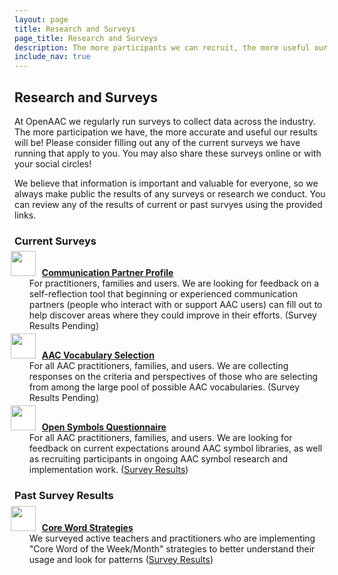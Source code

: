 ```yaml
---
layout: page
title: Research and Surveys
page_title: Research and Surveys
description: The more participants we can recruit, the more useful our data will be!
include_nav: true
---
```

<style>
  a.survey {
    display: block;
  }
  a.survey img {
    width: 40px; 
    padding-right: 5px; 
    margin: -10px 5px -10px -30px; 
    background: #fff;
  }
</style>
## Research and Surveys

At OpenAAC we regularly run surveys to collect data across
the industry. The more participation we have, the more
accurate and useful our results will be! Please consider
filling out any of the current surveys we have running that
apply to you. You may also share these surveys online or
with your social circles!

We believe that information is important and valuable for
everyone, so we always make public the results of any
surveys or research we conduct. You can review any of the
results of current or past survyes using the provided links.

### Current Surveys
- <a class='survey' href="https://docs.google.com/forms/d/e/1FAIpQLSfReu2IXXUuMoJAv-krJEhFfiH9pVaONiK8bOU3MfYBd9RN4w/viewform?usp=sf_link"><b><img src='https://d18vdu4p71yql0.cloudfront.net/libraries/twemoji/1f5e3.svg'/>Communication Partner Profile</b></a> 
For practitioners, families and users. We are looking for feedback on a 
self-reflection tool that beginning or experienced communication partners
(people who interact with or support AAC users) can fill out to help 
discover areas where they could improve in their efforts.
(Survey Results Pending)

- <a class='survey' href="https://forms.gle/1WZTtHAKJDnGcb4A9"><b><img src='https://app.covidspeak.org/icons/clipboard-data.svg'/>AAC Vocabulary Selection</b></a> For all AAC practitioners, families, and users. We are collecting responses on the criteria
and perspectives of those who are selecting from among the
large pool of possible AAC vocabularies. (Survey Results Pending)

- <a class='survey' href="https://forms.gle/FBuikSWn9vet4PFp6"><b><img src='https://app.covidspeak.org/icons/card-image.svg'/>Open Symbols Questionnaire</b></a> For all AAC practitioners, families, and users. We are looking for feedback on current expectations around
AAC symbol libraries, as well as recruiting participants
in ongoing AAC symbol research and implementation work. ([Survey Results](https://docs.google.com/spreadsheets/d/17SkpQl8x0jrmW_awq13pyWptG0UtQqdf2yEUvtBau9c/edit?usp=sharing))

### Past Survey Results

- <a class='survey' href="https://docs.google.com/spreadsheets/d/1VU_PXdl4zmEAmgFKp5O5GdlA0c8NOekoCCogOtO42W4/edit?usp=sharing"><b><img src='https://app.covidspeak.org/icons/calendar.svg'/>Core Word Strategies</b></a> We surveyed active teachers and practitioners who are implementing "Core Word of the Week/Month" strategies to better understand their usage and look for patterns ([Survey Results](https://docs.google.com/spreadsheets/d/1VU_PXdl4zmEAmgFKp5O5GdlA0c8NOekoCCogOtO42W4/edit?usp=sharing))
